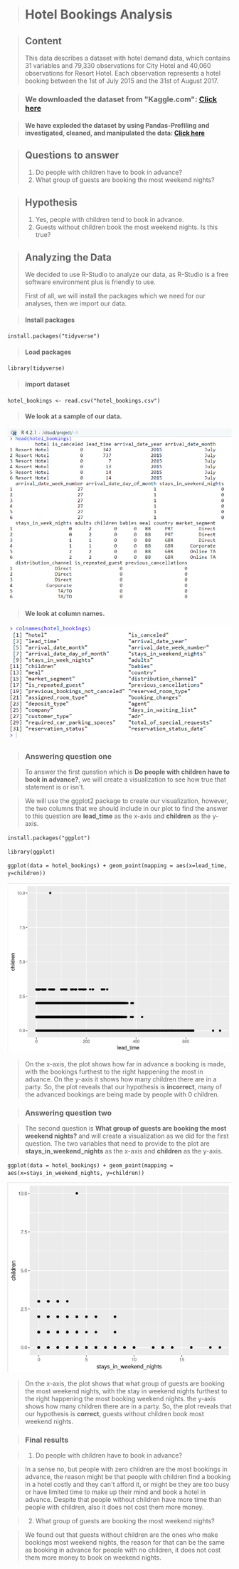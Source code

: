 > # Hotel Bookings Analysis

> ## Content
> This data describes a dataset with hotel demand data, which contains 31 variables and 79,330 observations for City Hotel and 40,060 observations for Resort Hotel. Each observation represents a hotel booking between the 1st of July 2015 and the 31st of August 2017.

> ### We downloaded the dataset from "Kaggle.com": [Click here](https://www.kaggle.com/datasets/mojtaba142/hotel-booking)

> #### We have exploded the dataset by using Pandas-Profiling and investigated, cleaned, and manipulated the data: [Click here]()

> ## Questions to answer
> 1. Do people with children have to book in advance?
> 2. What group of guests are booking the most weekend nights?

> ## Hypothesis
> 1. Yes, people with children tend to book in advance.
> 2. Guests without children book the most weekend nights. Is this true?


> ## Analyzing the Data
> We decided to use R-Studio to analyze our data, as R-Studio is a free software environment plus is friendly to use.
>
> First of all, we will install the packages which we need for our analyses, then we import our data.


> #### Install packages

`install.packages("tidyverse")`


> #### Load packages

`library(tidyverse)`


> #### import dataset

`hotel_bookings <- read.csv("hotel_bookings.csv")`


> #### We look at a sample of our data.

![](images/image-2.png)


> #### We look at column names.

![](images/image-4.png)


> ### Answering question one

> To answer the first question which is **Do people with children have to book in advance?**, we will create a visualization to see how true that statement is or isn't.

> We will use the ggplot2 package to create our visualization, however, the two columns that we should include in our plot to find the answer to this question are **lead_time** as the x-axis and **children** as the y-axis.

`install.packages("ggplot")`

`library(ggplot)`

`ggplot(data = hotel_bookings) + geom_point(mapping = aes(x=lead_time, y=children))`


![](images/image-5.png)


> On the x-axis, the plot shows how far in advance a booking is made, with the bookings furthest to the right happening the most in advance. On the y-axis it shows how many children there are in a party. So, the plot reveals that our hypothesis is **incorrect**, many of the advanced bookings are being made by people with 0 children.


> ### Answering question two

> The second question is **What group of guests are booking the most weekend nights?** and will create a visualization as we did for the first question. The two variables that need to provide to the plot are **stays_in_weekend_nights** as the x-axis and **children** as the y-axis.

`ggplot(data = hotel_bookings) + geom_point(mapping = aes(x=stays_in_weekend_nights, y=children))`


![](images/image-6.png)


> On the x-axis, the plot shows that what group of guests are booking the most weekend nights, with the stay in weekend nights furthest to the right happening the most booking weekend nights. the y-axis shows how many children there are in a party. So, the plot reveals that our hypothesis is **correct**, guests without children book most weekend nights.



> ### Final results

> 1. Do people with children have to book in advance?

> In a sense no, but people with zero children are the most bookings in advance, the reason might be that people with children find a booking in a hotel costly and they can't afford it, or might be they are too busy or have limited time to make up their mind and book a hotel in advance. Despite that people without children have more time than people with children, also it does not cost them more money.

> 2. What group of guests are booking the most weekend nights?

> We found out that guests without children are the ones who make bookings most weekend nights, the reason for that can be the same as booking in advance for people with no children, it does not cost them more money to book on weekend nights.